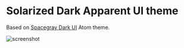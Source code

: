 # Solarized Dark Apparent UI theme

Based on [Spacegray Dark UI](https://github.com/cannikin/spacegray-dark-ui) Atom theme.

![screenshot](https://raw.github.com/Rnhmjoj/solarized-dark-ui/master/screenshot.png)
